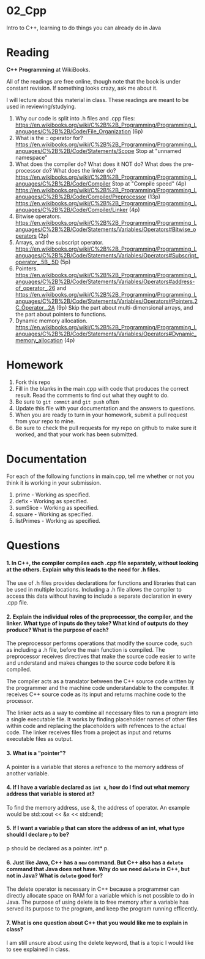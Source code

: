 02_Cpp
======

Intro to C++, learning to do things you can already do in Java

Reading
=======

**C++ Programming** at WikiBooks.

All of the readings are free online, though note that the book is under constant revision. If something looks crazy, ask me about it.

I will lecture about this material in class. These readings are meant to be used in reviewing/studying.

1. Why our code is split into .h files and .cpp files: https://en.wikibooks.org/wiki/C%2B%2B_Programming/Programming_Languages/C%2B%2B/Code/File_Organization (6p)
2. What is the :: operator for? https://en.wikibooks.org/wiki/C%2B%2B_Programming/Programming_Languages/C%2B%2B/Code/Statements/Scope Stop at "unnamed namespace"
3. What does the compiler do? What does it NOT do? What does the pre-processor do? What does the linker do? https://en.wikibooks.org/wiki/C%2B%2B_Programming/Programming_Languages/C%2B%2B/Code/Compiler Stop at "Compile speed" (4p) https://en.wikibooks.org/wiki/C%2B%2B_Programming/Programming_Languages/C%2B%2B/Code/Compiler/Preprocessor (13p) https://en.wikibooks.org/wiki/C%2B%2B_Programming/Programming_Languages/C%2B%2B/Code/Compiler/Linker (4p)
4. Bitwise operators. https://en.wikibooks.org/wiki/C%2B%2B_Programming/Programming_Languages/C%2B%2B/Code/Statements/Variables/Operators#Bitwise_operators (2p)
5. Arrays, and the subscript operator. https://en.wikibooks.org/wiki/C%2B%2B_Programming/Programming_Languages/C%2B%2B/Code/Statements/Variables/Operators#Subscript_operator_.5B_.5D (5p)
6. Pointers. https://en.wikibooks.org/wiki/C%2B%2B_Programming/Programming_Languages/C%2B%2B/Code/Statements/Variables/Operators#address-of_operator_.26 and https://en.wikibooks.org/wiki/C%2B%2B_Programming/Programming_Languages/C%2B%2B/Code/Statements/Variables/Operators#Pointers.2C_Operator_.2A (9p) Skip the part about multi-dimensional arrays, and the part about pointers to functions.
7. Dynamic memory allocation. https://en.wikibooks.org/wiki/C%2B%2B_Programming/Programming_Languages/C%2B%2B/Code/Statements/Variables/Operators#Dynamic_memory_allocation (4p)

Homework
========

1. Fork this repo
3. Fill in the blanks in the main.cpp with code that produces the correct result. Read the comments to find out what they ought to do.
4. Be sure to `git commit` and `git push` often
5. Update this file with your documentation and the answers to questions.
6. When you are ready to turn in your homework, submit a pull request from your repo to mine.
7. Be sure to check the pull requests for my repo on github to make sure it worked, and that your work has been submitted.

Documentation
=========

For each of the following functions in main.cpp, tell me whether or not you think it is working in your submission.

1. prime - Working as specified.
2. defix - Working as specified.
3. sumSlice - Working as specified.
4. square - Working as specified.
5. listPrimes - Working as specified.

Questions
=======

#### 1. In C++, the compiler compiles each .cpp file separately, without looking at the others. Explain why this leads to the need for .h files.

The use of .h files provides declarations for functions and libraries that can be used in multiple locations.  Including a .h file allows the compiler to access this data without having to include a separate declaration in every .cpp file.

#### 2. Explain the individual roles of the preprocessor, the compiler, and the linker. What type of inputs do they take? What kind of outputs do they produce? What is the purpose of each?

The preprocessor performs operations that modify the source code, such as including a .h file, before the main function is compiled.  The preprocessor receives directives that make the source code easier to write and understand and makes changes to the source code before it is compiled.  

The compiler acts as a translator between the C++ source code written by the programmer and the machine code understandable to the computer.  It receives C++ source code as its input and returns machine code to the processor.

The linker acts as a way to combine all necessary files to run a program into a single executable file.  It works by finding placeholder names of other files within code and replacing the placeholders with refrences to the actual code.  The linker receives files from a project as input and returns executable files as output.   

#### 3. What is a "pointer"?

A pointer is a variable that stores a refrence to the memory address of another variable.  

#### 4. If I have a variable declared as `int x`, how do I find out what memory address that variable is stored at?

To find the memory address, use &, the address of operator.  An example would be std::cout << &x << std::endl;

#### 5. If I want a variable `p` that can store the address of an int, what type should I declare `p` to be?

p should be declared as a pointer.  int* p.

#### 6. Just like Java, C++ has a `new` command. But C++ also has a `delete` command that Java does not have. Why do we need `delete` in C++, but not in Java? What is `delete` good for?

The delete operator is necessary in C++ because a programmer can directly allocate space on RAM for a variable which is not possible to do in Java.  The purpose of using delete is to free memory after a variable has served its purpose to the program, and keep the program running efficently.  

#### 7. What is one question about C++ that you would like me to explain in class?

I am still unsure about using the delete keyword, that is a topic I would like to see explained in class.